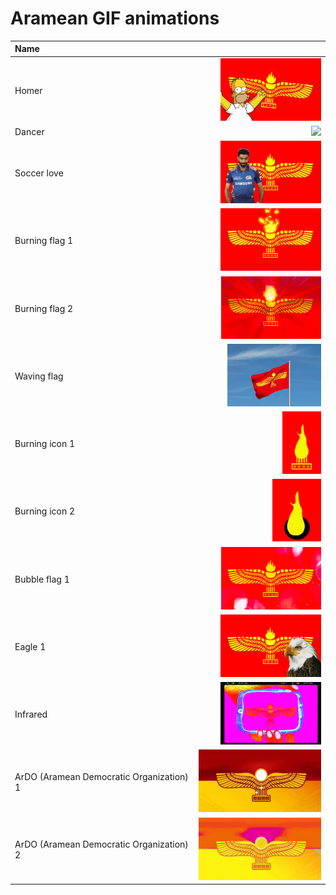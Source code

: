 # Aramean GIF animations

| Name |  |
| :-- | --: |
| Homer | <img src="aramean-homer.gif" height="100"> |
| Dancer | <img src="aramean-dancer.gif" height="100"> |
| Soccer love | <img src="aramean-soccer-love.gif" height="100"> |
| Burning flag 1 | <img src="aramean-burning-flag1.gif" height="100"> |
| Burning flag 2 | <img src="aramean-burning-flag2.gif" height="100"> |
| Waving flag | <img src="aramean-waving-flag.gif" height="100"> |
| Burning icon 1 | <img src="aramean-burning-icon1.gif" height="100"> |
| Burning icon 2 | <img src="aramean-burning-icon2.gif" height="100"> |
| Bubble flag 1 | <img src="aramean-bubble-flag1.gif" height="100"> |
| Eagle 1 | <img src="aramean-eagle1.gif" height="100"> |
| Infrared | <img src="aramean-infrared.gif" height="100"> |
| ArDO (Aramean Democratic Organization) 1 | <img src="aramean-ardo-democratic1.gif" height="100"> |
| ArDO (Aramean Democratic Organization) 2 | <img src="aramean-ardo-democratic2.gif" height="100"> |
